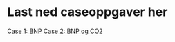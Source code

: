 # Last ned caseoppgaver her

[Case 1: BNP](/rkode/SOK1004_C1_H22.qmd)
[Case 2: BNP og CO2](/rkode/SOK1004_C2_H22.qmd)
